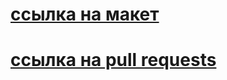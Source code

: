 # [ссылка на макет](https://disk.yandex.ru/d/0p_omNXRKRNwLA)
# [ссылка на pull requests](https://github.com/RyzhukIgor/movies-explorer-frontend/pull/2)

